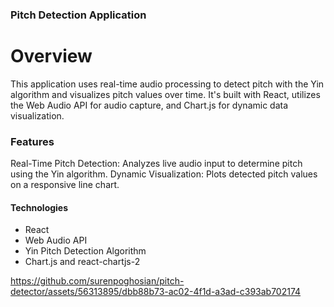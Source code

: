 ### Pitch Detection Application
# Overview
This application uses real-time audio processing to detect pitch with the Yin algorithm and visualizes pitch values over time. It's built with React, utilizes the Web Audio API for audio capture, and Chart.js for dynamic data visualization.

### Features
Real-Time Pitch Detection: Analyzes live audio input to determine pitch using the Yin algorithm.
Dynamic Visualization: Plots detected pitch values on a responsive line chart.

#### Technologies
- React
- Web Audio API
- Yin Pitch Detection Algorithm
- Chart.js and react-chartjs-2



https://github.com/surenpoghosian/pitch-detector/assets/56313895/dbb88b73-ac02-4f1d-a3ad-c393ab702174


